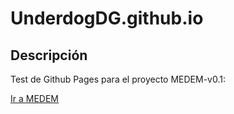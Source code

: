 # UnderdogDG.github.io

<h2>Descripción</h2>
<p>Test de Github Pages para el proyecto MEDEM-v0.1:</p>

<a href="https://underdogdg.github.io/">Ir a MEDEM</a>
